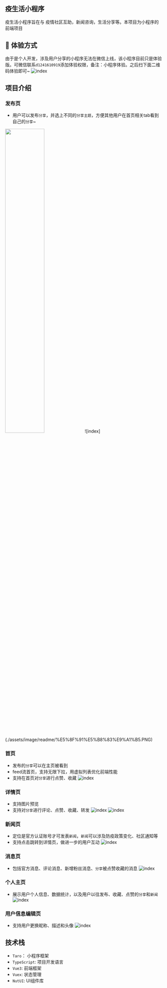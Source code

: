 ## 疫生活小程序
疫生活小程序旨在与 疫情社区互助，新闻咨询，生活分享等。本项目为小程序的前端项目

## 🚀 体验方式
由于是个人开发，涉及用户分享的小程序无法在微信上线，该小程序目前只是体验版。可微信联系`d1241610919`添加体验权限，备注：小程序体验。之后扫下面二维码体验即可~
![index](./assets/image/readme/%E4%BA%8C%E7%BB%B4%E7%A0%81.jpg)

## 项目介绍
### 发布页
* 用户可以发布`分享`，并选上不同的`分享主题`，方便其他用户在首页相关tab看到自己的`分享`~
<img decoding="async" src="./assets/image/readme/%E5%8F%91%E5%B8%83%E9%A1%B5.PNG" width="50%">
![index](./assets/image/readme/%E5%8F%91%E5%B8%83%E9%A1%B5.PNG)

### 首页
* 发布的`分享`可以在主页被看到
* feed流首页，支持无限下拉，用虚拟列表优化前端性能
* 支持在首页对`分享`进行点赞、收藏
![index](./assets/image/readme/%E9%A6%96%E9%A1%B5.PNG)

### 详情页
* 支持图片预览
* 支持对`分享`进行评论、点赞、收藏、转发
![index](./assets/image/readme/%E8%AF%A6%E6%83%85%E9%A1%B5.PNG)
![index](./assets/image/readme/%E8%AF%A6%E6%83%85%E9%A1%B52.PNG)

### 新闻页
* 定位是官方认证账号才可发表`新闻`，`新闻`可以涉及防疫政策变化、社区通知等
* 支持点击跳转到详情页，做进一步的用户互动
![index](./assets/image/readme/%E6%96%B0%E9%97%BB%E9%A1%B5.PNG)

### 消息页
* 包括官方消息、评论消息、新增粉丝消息、`分享`被点赞收藏的消息
![index](./assets/image/readme/%E6%B6%88%E6%81%AF%E9%A1%B5.PNG)

### 个人主页
* 展示用户个人信息、数据统计，以及用户以往发布、收藏、点赞的`分享`和`新闻`
![index](./assets/image/readme/%E4%B8%AA%E4%BA%BA%E4%B8%BB%E9%A1%B5.PNG)

### 用户信息编辑页
* 支持用户更换昵称、描述和头像
![index](./assets/image/readme/%E7%94%A8%E6%88%B7%E4%BF%A1%E6%81%AF%E7%BC%96%E8%BE%91.PNG)

## 技术栈
* `Taro`： 小程序框架
* `TypeScript`: 项目开发语言
* `Vue3`: 前端框架
* `Vuex`: 状态管理
* `NutUI`: UI组件库